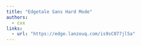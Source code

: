```yaml
---
title: "Edgetale Sans Hard Mode"
authors:
  - cxx
links:
  - url: "https://edge.lanzouq.com/is9sC077jl5a"
---
```


